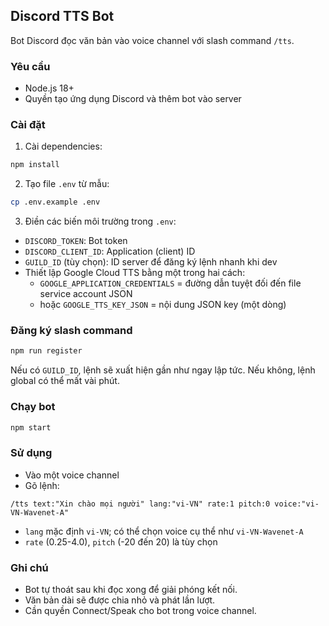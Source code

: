 ## Discord TTS Bot

Bot Discord đọc văn bản vào voice channel với slash command `/tts`.

### Yêu cầu
- Node.js 18+
- Quyền tạo ứng dụng Discord và thêm bot vào server

### Cài đặt
1. Cài dependencies:
```bash
npm install
```
2. Tạo file `.env` từ mẫu:
```bash
cp .env.example .env
```
3. Điền các biến môi trường trong `.env`:
- `DISCORD_TOKEN`: Bot token
- `DISCORD_CLIENT_ID`: Application (client) ID
- `GUILD_ID` (tùy chọn): ID server để đăng ký lệnh nhanh khi dev
 - Thiết lập Google Cloud TTS bằng một trong hai cách:
   - `GOOGLE_APPLICATION_CREDENTIALS` = đường dẫn tuyệt đối đến file service account JSON
   - hoặc `GOOGLE_TTS_KEY_JSON` = nội dung JSON key (một dòng)

### Đăng ký slash command
```bash
npm run register
```

Nếu có `GUILD_ID`, lệnh sẽ xuất hiện gần như ngay lập tức. Nếu không, lệnh global có thể mất vài phút.

### Chạy bot
```bash
npm start
```

### Sử dụng
- Vào một voice channel
- Gõ lệnh:
```
/tts text:"Xin chào mọi người" lang:"vi-VN" rate:1 pitch:0 voice:"vi-VN-Wavenet-A"
```
- `lang` mặc định `vi-VN`; có thể chọn voice cụ thể như `vi-VN-Wavenet-A`
- `rate` (0.25-4.0), `pitch` (-20 đến 20) là tùy chọn

### Ghi chú
- Bot tự thoát sau khi đọc xong để giải phóng kết nối.
- Văn bản dài sẽ được chia nhỏ và phát lần lượt.
- Cần quyền Connect/Speak cho bot trong voice channel.


